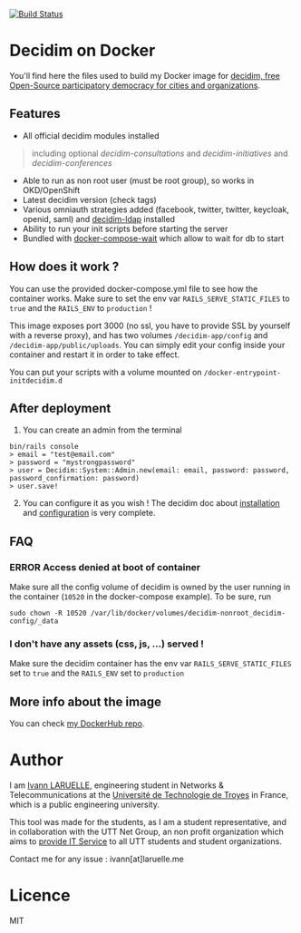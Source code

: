 [![Build Status](https://github.com/larueli/decidim-nonroot/actions/workflows/main.yml/badge.svg)](https://github.com/larueli/decidim-nonroot/actions/workflows/main.yml)

# Decidim on Docker

You'll find here the files used to build my Docker image for [decidim, free Open-Source participatory democracy for cities and organizations](https://decidim.org).

## Features

* All official decidim modules installed
> including optional _decidim-consultations_ and _decidim-initiatives_ and _decidim-conferences_
* Able to run as non root user (must be root group), so works in OKD/OpenShift
* Latest decidim version (check tags)
* Various omniauth strategies added (facebook, twitter, twitter, keycloak, openid, saml) and [decidim-ldap](https://github.com/diputacioBCN/decidim-diba) installed
* Ability to run your init scripts before starting the server
* Bundled with [docker-compose-wait](https://github.com/ufoscout/docker-compose-wait) which allow to wait for db to start

## How does it work ?

You can use the provided docker-compose.yml file to see how the container works. Make sure to set the env var `RAILS_SERVE_STATIC_FILES` to `true` and the `RAILS_ENV` to `production` !

This image exposes port 3000 (no ssl, you have to provide SSL by yourself with a reverse proxy), and has two volumes `/decidim-app/config` and `/decidim-app/public/uploads`. You can simply edit your config inside your container and restart it in order to take effect.

You can put your scripts with a volume mounted on `/docker-entrypoint-initdecidim.d`

## After deployment

1. You can create an admin from the terminal

```
bin/rails console
> email = "test@email.com"
> password = "mystrongpassword"
> user = Decidim::System::Admin.new(email: email, password: password, password_confirmation: password)
> user.save!
```

2. You can configure it as you wish ! The decidim doc about [installation](https://docs.decidim.org/en/install/) and [configuration](https://docs.decidim.org/en/configure/) is very complete.

## FAQ

### ERROR Access denied at boot of container

Make sure all the config volume of decidim is owned by the user running in the container (`10520` in the docker-compose example). To be sure, run
```
sudo chown -R 10520 /var/lib/docker/volumes/decidim-nonroot_decidim-config/_data
```

### I don't have any assets (css, js, ...) served !

Make sure the decidim container has the env var `RAILS_SERVE_STATIC_FILES` set to `true` and the `RAILS_ENV` set to `production`

## More info about the image

You can check [my DockerHub repo](https://hub.docker.com/repository/docker/larueli/decidim-nonroot).

# Author

I am [Ivann LARUELLE](https://www.linkedin.com/in/ilaruelle/), engineering student in Networks & Telecommunications at the [Université de Technologie de Troyes](https://www.utt.fr/) in France, which is a public engineering university.

This tool was made for the students, as I am a student representative, and in collaboration with the UTT Net Group, an non profit organization which aims to [provide IT Service](https://ung.utt.fr/tech/sia) to all UTT students and student organizations.

Contact me for any issue : ivann[at]laruelle.me

# Licence

MIT
